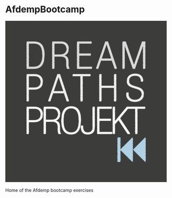# AfdempBootcamp

![dreamPathsProjekt](https://github.com/dreamPathsProjekt/AfdempBootcamp/blob/master/Resources/images/DreamPathsLogo.svg)


Home of the Afdemp bootcamp exercises
